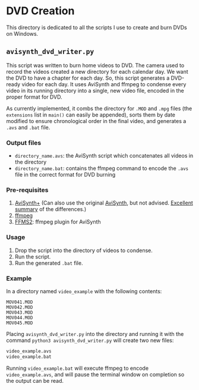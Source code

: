 # DVD Creation
This directory is dedicated to all the scripts I use to create and burn DVDs on Windows.

## `avisynth_dvd_writer.py`
This script was written to burn home videos to DVD. The camera used to record the videos created a 
new directory for each calendar day. We want the DVD to have a chapter for each day. So, this script
generates a DVD-ready video for each day. It uses AviSynth and ffmpeg to condense every video in its
running directory into a single, new video file, encoded in the proper format for DVD. 

As currently implemented, it combs the directory for `.MOD` and `.mpg` files (the `extensions` list 
in `main()` can easily be appended), sorts them by date modified to ensure chronological order in 
the final video, and generates a `.avs` and `.bat` file.

### Output files
* `directory_name.avs`: the AviSynth script which concatenates all videos in the directory
* `directory_name.bat`: contains the ffmpeg command to encode the `.avs` file in the correct format
for DVD burning

### Pre-requisites
1. [AviSynth+](https://avs-plus.net/) (Can also use the original [AviSynth](http://www.avisynth.org/),
but not advised. 
[Excellent summary](https://video.stackexchange.com/questions/28548/avisynth-vs-avisynth-vs-vapoursynth-which-one-should-i-choose)
of the differences.)
2. [ffmpeg](https://ffmpeg.org/)
3. [FFMS2](https://github.com/FFMS/ffms2/): ffmpeg plugin for AviSynth

### Usage
1. Drop the script into the directory of videos to condense.
2. Run the script.
3. Run the generated `.bat` file.

### Example
In a directory named `video_example` with the following contents:
```
MOV041.MOD
MOV042.MOD
MOV043.MOD
MOV044.MOD
MOV045.MOD
```
Placing `avisynth_dvd_writer.py` into the directory and running it with the command
`python3 avisynth_dvd_writer.py` will create two new files:
```bash
video_example.avs
video_example.bat
```
Running `video_example.bat` will execute ffmpeg to encode `video_example.avs`, and will pause the 
terminal window on completion so the output can be read.
